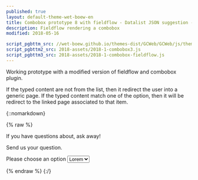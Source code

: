 ```yaml
---
published: true
layout: default-theme-wet-boew-en
title: Combobox prototype 8 with fieldflow - Datalist JSON suggestion - Research and finding
description: Fieldflow rendering a combobox
modified: 2018-05-16

script_pgbttm_src: //wet-boew.github.io/themes-dist/GCWeb/GCWeb/js/theme.min.js
script_pgbttm2_src: 2018-assets/2018-1-combobox3.js
script_pgbttm3_src: 2018-assets/2018-1-combobox-fieldflow.js
---
```


Working prototype with a modified version of fieldflow and combobox plugin.

If the typed content are not from the list, then it redirect the user into a generic page. If the typed content match one of the option, then it will be redirect to the linked page associated to that item.

{::nomarkdown}

{% raw %}


<style>
/* Overlay default style */
[role=listbox] {
	min-width: 230px;
	background: white;
	border: 1px solid #ccc;
	list-style: none;
	margin: 0;
	padding: 0;
	position: absolute;
	top: 1.7em;
	z-index: 9999;
	/* Note about z-index
	Ideally it should be set to 1, but the <footer id="wb-info"> has a z-index set to 5,
	 */
}
/* Active state style */
[role=option][aria-selected=true] {
	background: rgb(139, 189, 225); /* #8bbde1 */
}
[role=option]:hover {
	cursor: default;
	background: #719AB9;
}
/* Have the input and the overlay together */
.combobox-wrapper {
    display: inline-block;
    position: relative;
}
/*[role=combobox]:after {
	content: "\25BC\a0";
}*/
</style>


<div class="wb-frmvld">
  <form action="submited-contact-us-page.html">
      <p>If you have questions about, ask away!</p>
    <div id="test1" class="wb2-fieldflow" data-wb2-fieldflow='{ "noreqlabel": true, "isoptional": true, "noForm": true, "defaultselectedlabel":"Popular questions", "renderas":"combobox", 


    "defaultIfNone": { "action": "query", "name": "question" }



     }' data-wb-combobox='{ "templateID": "combobox_custom_template" }'>

      <ul>
			<li data-wb-fieldflow='{"action":"redir", "url": "http://wet-boew.github.io/v4.0-ci/demos/data-ajax/data-ajax-en.html"}'>Inserting content</li>
			<li data-wb-fieldflow='{"action":"redir", "url": "http://wet-boew.github.io/v4.0-ci/demos/lightbox/lightbox-en.html"}'>Photo galery</li>
			<li data-wb-fieldflow='{"action":"redir", "url": "http://wet-boew.github.io/v4.0-ci/demos/charts/charts-en.html"}'>Draw charts</li>
			<li data-wb-fieldflow='{"action":"redir", "url": "http://wet-boew.github.io/v4.0-ci/demos/details/details-en.html"}'>Expand and collapse content</li>
			<li data-wb-fieldflow='{"action":"redir", "url": "http://wet-boew.github.io/v4.0-ci/demos/equalheight/equalheight-en.html"}'>Set a consistant height</li>
			<li data-wb-fieldflow='{"action":"redir", "url": "http://wet-boew.github.io/v4.0-ci/demos/overlay/overlay-en.html"}'>Popup content</li>
      </ul>
    </div>
<div class="row">
      <div class="col-sm-3 col-md-2">
        <input class="btn btn-default mrgn-bttm-md" type="submit" value="Submit">
      </div>
<p class="mrgn-tp-sm">Can't find an answer? <a href="submited-contact-us-page.html">Send us your question</a>.</div>
</div>
  </form>
</div>



<template id="combobox_custom_template">
	<div class="combobox-wrapper">
		<div role="combobox" aria-expanded="false" aria-haspopup="listbox" data-wb5-bind="aria-owns@popupId">
			<input autocomplete="off" data-rule-fromListbox="true" data-wb5-bind="id@fieldId, aria-controls@popupId, value@selectValue" aria-autocomplete="list" aria-activedescendant="" />
		</div>
		<div data-wb5-bind="id@popupId" role="listbox" class="hidden">
			<template data-slot-elm="" data-wb5-template="sub-template-listbox">
				<p>Showing <span data-wb5-text="options.wbActive">0</span> of <span data-wb5-text="options.wbLen">0</span> </p>
				<ul class="list-unstyled">
					<li 
						class="brdr-bttm" 
						role="option" 
						data-wb5-for="option in options" 
						data-wb5-if="!parent.filter.length || option.value.indexOf(parent.filter) !== -1"
						data-wb5-on="select@select(option.value); live@parent.nbdispItem(wb-nbNode)" >{{ option.textContent }}</li>
				</ul>
				<p role="option" data-wb5-on="select@select('default')">Default</p>
			</template>
		</div>
	</div>
</template>


<label for="id_select">Please choose an option</label>
<select id="id_select" class="wb-combobox" name="selLoremIpsum" data-wb-load="2018-assets/2018-1-suggest.json#/suggestions">
	<option value="Lorem">Lorem</option>
	<option value="ipsum">ipsum</option>
	<option value="dolor">dolor</option>
	<option value="sit">sit</option>
</select>


{% endraw %}
{:/}